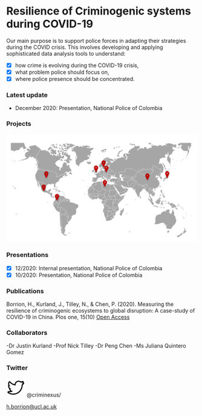# Resilience of Criminogenic systems during COVID-19

Our main purpose is to support police forces in adapting their strategies during the COVID crisis. This involves developing and applying sophisticated data analysis tools to understand:
- [x] how crime is evolving during the COVID-19 crisis,
- [x] what problem police should focus on,
- [x] where police presence should be concentrated.

### Latest update

- December 2020: Presentation, National Police of Colombia
 

### Projects

![Image](./projects.png)

### Presentations

- [x] 12/2020: Internal presentation, National Police of Colombia
- [x] 10/2020: Presentation, National Police of Colombia

### Publications

Borrion, H., Kurland, J., Tilley, N., & Chen, P. (2020). Measuring the resilience of criminogenic ecosystems to global disruption: A case-study of COVID-19 in China. Plos one, 15(10) [Open Access](https://journals.plos.org/plosone/article?id=10.1371/journal.pone.0240077)

### Collaborators

-Dr Justin Kurland
-Prof Nick Tilley
-Dr Peng Chen
-Ms Juliana Quintero Gomez


### Twitter

<img src="./logo-twitter-png-47486.png" data-canonical-src="https://twitter.com/criminexus/" width="50" height="50" /> @criminexus/

h.borrion@ucl.ac.uk
